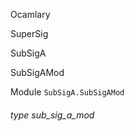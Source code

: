 Ocamlary

SuperSig

SubSigA

SubSigAMod

Module `SubSigA.SubSigAMod`

<a id="type-sub_sig_a_mod"></a>

###### type sub_sig_a_mod
